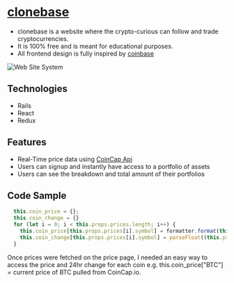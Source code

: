 # [clonebase](http://clonebase.herokuapp.com)

* clonebase is a website where the crypto-curious can follow and trade cryptocurrencies. 
* It is 100% free and is meant for educational purposes.
* All frontend design is fully inspired by [coinbase](https://www.coinbase.com)


![Web Site System](wiki/clonebase_demo-min.gif)

## Technologies
* Rails
* React
* Redux

## Features
* Real-Time price data using [CoinCap Api](https://docs.coincap.io/?version=latest)
* Users can signup and instantly have access to a portfolio of assets
* Users can see the breakdown and total amount of their portfolios


## Code Sample
```js
  this.coin_price = {};
  this.coin_change = {}
  for (let i = 0; i < this.props.prices.length; i++) {
    this.coin_price[this.props.prices[i].symbol] = formatter.format(this.props.prices[i].priceUsd);
    this.coin_change[this.props.prices[i].symbol] = parseFloat((this.props.prices[i].changePercent24Hr)).toFixed(2);
  }
```
Once prices were fetched on the price page, I needed an easy way to access the price and 24hr change for each coin e.g. this.coin_price["BTC"] = current price of BTC pulled from CoinCap.io.

